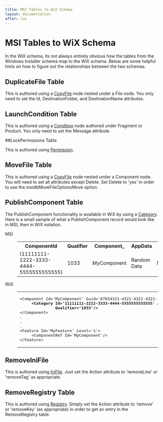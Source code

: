 ```yaml
---
title: MSI Tables to WiX Schema
layout: documentation
after: lux
---
```


# MSI Tables to WiX Schema

In the WiX schema, its not always entirely obvious how the tables from the Windows Installer schema map to the WiX schema. Below are some helpful hints on how to figure out the relationships between the two schemas.

## DuplicateFile Table

This is authored using a [CopyFile](../xsd/wix/copyfile.html) node nested under a File node. You only need to set the Id, DestinationFolder, and DestinationName attributes.

## LaunchCondition Table

This is authored using a [Condition](../xsd/wix/condition.html) node authored under Fragment or Product. You only need to set the Message attribute.

##LockPermissions Table

This is authored using [Permission](../xsd/wix/permission.html).

## MoveFile Table

This is authored using a [CopyFile](../xsd/wix/copyfile.html) node nested under a Component node. You will need to set all attributes except Delete. Set Delete to &apos;yes&apos; in order to use the msidbMoveFileOptionsMove option.

## PublishComponent Table

The PublishComponent functionality is available in WiX by using a [Category](../xsd/wix/category.html). Here is a small sample of what a PublishComponent record would look like in MSI, then in WiX notation.

<dl>
  <dt>MSI</dt>
  <dd>
    <table>
      <tr>
        <th>ComponentId</th>
        <th>Qualifier</th>
        <th>Component_</th>
        <th>AppData</th>
        <th>Feature_</th>
      </tr>
      <tr>
        <td>{11111111-2222-3333-4444-5555555555555}</td>
        <td>1033</td>
        <td>MyComponent</td>
        <td>Random Data</td>
        <td>MyFeature</td>
      </tr>
    </table>
  </dd>
</dl>

<dl>
  <dt>WiX</dt>
  <dd>
    <table class="command">
      <tr>
        <td>
          <pre>
&lt;Component Id='MyComponent' Guid='87654321-4321-4321-4321-110987654321'&gt;
     <b>&lt;Category Id='11111111-2222-3333-4444-5555555555555' AppData='Random Data' 
               Qualifier='1033'/&gt;</b>
&lt;/Component&gt;
.
.
.
&lt;Feature Id='MyFeature' Level='1'&gt;
     &lt;ComponentRef Id='MyComponent'/&gt;
&lt;/Feature&gt;
</pre>
        </td>
      </tr>
    </table>
  </dd>
</dl>

## RemoveIniFile

This is authored using [IniFile](../xsd/wix/inifile.html). Just set the Action attribute to &apos;removeLine&apos; or &apos;removeTag&apos; as appropriate.

## RemoveRegistry Table

This is authored using [Registry](../xsd/wix/registry.html). Simply set the Action attribute to &apos;remove&apos; or &apos;removeKey&apos; (as appropriate) in order to get an entry in the RemoveRegistry table.
